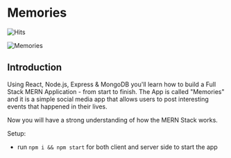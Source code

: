 # Memories

![Hits](https://hits.seeyoufarm.com/api/count/incr/badge.svg?url=https://github.com/Saiprasad16/MERNProject-counter&count_bg=%23BA1BD4&title_bg=%23555555&icon=&icon_color=blueviolet&title=Hits&edge_flat=false&style=plastic)

![Memories](https://i.ibb.co/Z8Y0CJv/Screenshot-2020-10-30-at-11-10-04.png)

## Introduction

Using React, Node.js, Express & MongoDB you'll learn how to build a Full Stack MERN Application - from start to finish. The App is called "Memories" and it is a simple social media app that allows users to post interesting events that happened in their lives.

Now you will have a strong understanding of how the MERN Stack works.

Setup:
- run ```npm i && npm start``` for both client and server side to start the app
